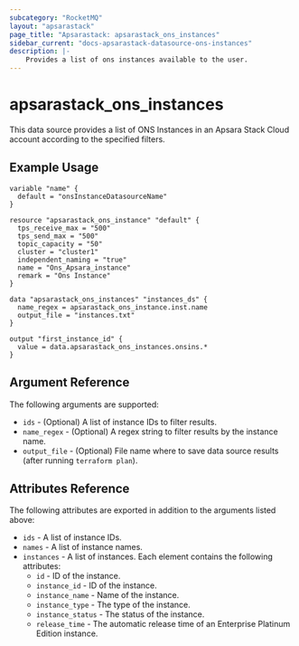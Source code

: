 ```yaml
---
subcategory: "RocketMQ"
layout: "apsarastack"
page_title: "Apsarastack: apsarastack_ons_instances"
sidebar_current: "docs-apsarastack-datasource-ons-instances"
description: |-
    Provides a list of ons instances available to the user.
---
```


# apsarastack\_ons\_instances

This data source provides a list of ONS Instances in an Apsara Stack Cloud account according to the specified filters.


## Example Usage

```
variable "name" {
  default = "onsInstanceDatasourceName"
}

resource "apsarastack_ons_instance" "default" {
  tps_receive_max = "500"
  tps_send_max = "500"
  topic_capacity = "50"
  cluster = "cluster1"
  independent_naming = "true"
  name = "Ons_Apsara_instance"
  remark = "Ons Instance"
}

data "apsarastack_ons_instances" "instances_ds" {
  name_regex = apsarastack_ons_instance.inst.name
  output_file = "instances.txt"
}

output "first_instance_id" {
  value = data.apsarastack_ons_instances.onsins.*
}
```

## Argument Reference

The following arguments are supported:

* `ids` - (Optional) A list of instance IDs to filter results.
* `name_regex` - (Optional) A regex string to filter results by the instance name. 
* `output_file` - (Optional) File name where to save data source results (after running `terraform plan`).

## Attributes Reference

The following attributes are exported in addition to the arguments listed above:

* `ids` - A list of instance IDs.
* `names` - A list of instance names.
* `instances` - A list of instances. Each element contains the following attributes:
  * `id` - ID of the instance.
  * `instance_id` - ID of the instance.
  * `instance_name` - Name of the instance.
  * `instance_type` - The type of the instance. 
  * `instance_status` - The status of the instance.
  * `release_time` - The automatic release time of an Enterprise Platinum Edition instance.
